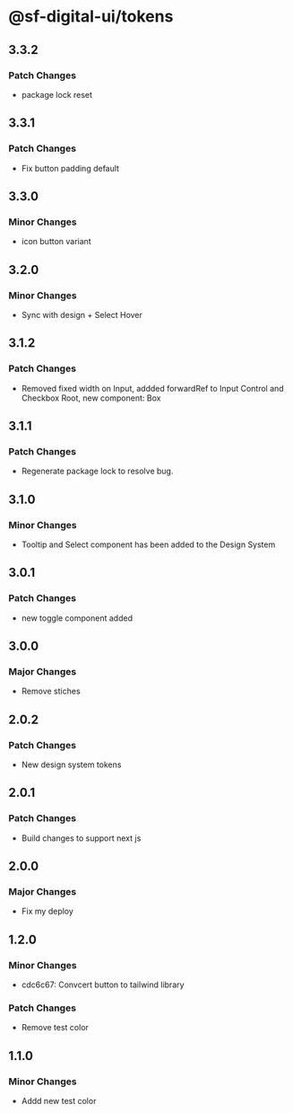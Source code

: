 # @sf-digital-ui/tokens

## 3.3.2

### Patch Changes

- package lock reset

## 3.3.1

### Patch Changes

- Fix button padding default

## 3.3.0

### Minor Changes

- icon button variant

## 3.2.0

### Minor Changes

- Sync with design + Select Hover

## 3.1.2

### Patch Changes

- Removed fixed width on Input, addded forwardRef to Input Control and Checkbox Root, new component: Box

## 3.1.1

### Patch Changes

- Regenerate package lock to resolve bug.

## 3.1.0

### Minor Changes

- Tooltip and Select component has been added to the Design System

## 3.0.1

### Patch Changes

- new toggle component added

## 3.0.0

### Major Changes

- Remove stiches

## 2.0.2

### Patch Changes

- New design system tokens

## 2.0.1

### Patch Changes

- Build changes to support next js

## 2.0.0

### Major Changes

- Fix my deploy

## 1.2.0

### Minor Changes

- cdc6c67: Convcert button to tailwind library

### Patch Changes

- Remove test color

## 1.1.0

### Minor Changes

- Addd new test color
